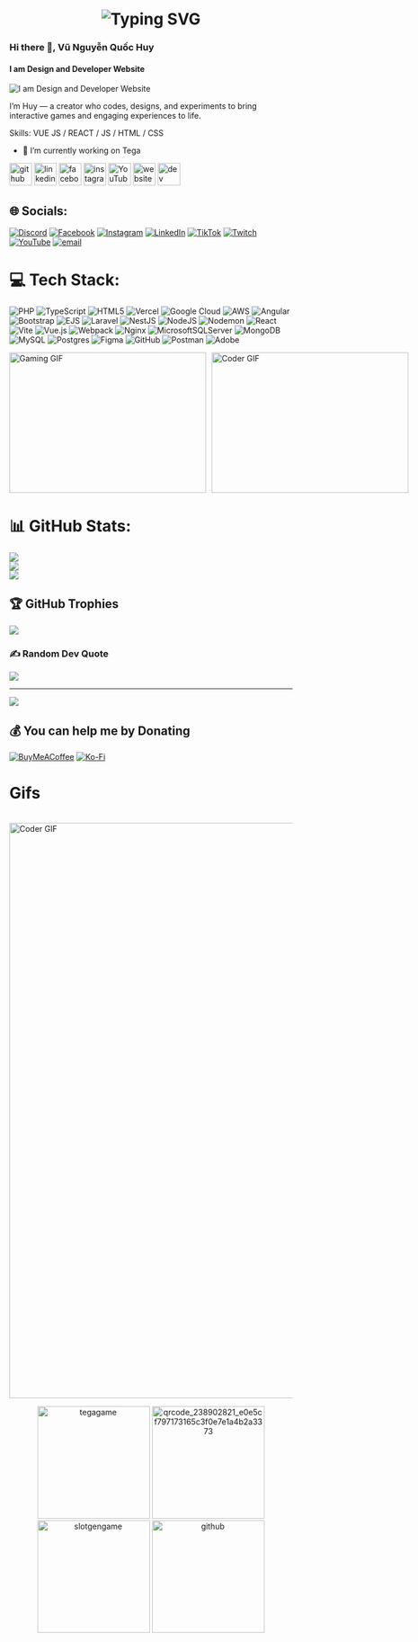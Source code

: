 <h1 align="center">
  <img src="https://readme-typing-svg.herokuapp.com?size=30&duration=3000&color=00C2FF&center=true&vCenter=true&width=500&lines=Hi+I'm+Vũ+Nguyễn+Quốc+Huy;Website+Developer;Welcome+to+my+GitHub!" alt="Typing SVG" />
</h1>

### Hi there 👋, Vũ Nguyễn Quốc Huy
#### I am Design and Developer Website 
![I am Design and Developer Website ](https://arturssmirnovs.github.io/github-profile-readme-generator/images/banner.png)

I’m Huy — a creator who codes, designs, and experiments to bring interactive games and engaging experiences to life.

Skills: VUE JS / REACT / JS / HTML / CSS

- 🔭 I’m currently working on Tega 

[<img src='https://cdn.jsdelivr.net/npm/simple-icons@3.0.1/icons/github.svg' alt='github' height='40'>](https://github.com/huytega)  [<img src='https://cdn.jsdelivr.net/npm/simple-icons@3.0.1/icons/linkedin.svg' alt='linkedin' height='40'>](https://www.linkedin.com/in/huy-vũ-2b8a0337a//)  [<img src='https://cdn.jsdelivr.net/npm/simple-icons@3.0.1/icons/facebook.svg' alt='facebook' height='40'>](https://www.facebook.com/profile.php?id=61578278228242)  [<img src='https://cdn.jsdelivr.net/npm/simple-icons@3.0.1/icons/instagram.svg' alt='instagram' height='40'>](https://www.instagram.com/huytega/)  [<img src='https://cdn.jsdelivr.net/npm/simple-icons@3.0.1/icons/youtube.svg' alt='YouTube' height='40'>](https://www.youtube.com/channel//@HuyTega)  [<img src='https://cdn.jsdelivr.net/npm/simple-icons@3.0.1/icons/icloud.svg' alt='website' height='40'>](https://tega.com.vn/) [<img src='https://cdn.jsdelivr.net/npm/simple-icons@3.0.1/icons/dev-dot-to.svg' alt='dev' height='40'>](https://dev.to/huyvutega)    


## 🌐 Socials:
[![Discord](https://img.shields.io/badge/Discord-%237289DA.svg?logo=discord&logoColor=white)](https://discord.gg/https://discord.com/) [![Facebook](https://img.shields.io/badge/Facebook-%231877F2.svg?logo=Facebook&logoColor=white)](https://facebook.com/profile.php?id=61578278228242&locale=vi_VN) [![Instagram](https://img.shields.io/badge/Instagram-%23E4405F.svg?logo=Instagram&logoColor=white)](https://instagram.com/huytega) [![LinkedIn](https://img.shields.io/badge/LinkedIn-%230077B5.svg?logo=linkedin&logoColor=white)](https://www.linkedin.com/in/huy-v%C5%A9-2b8a0337a/) [![TikTok](https://img.shields.io/badge/TikTok-%23000000.svg?logo=TikTok&logoColor=white)](https://www.tiktok.com/@huyvutega) [![Twitch](https://img.shields.io/badge/Twitch-%239146FF.svg?logo=Twitch&logoColor=white)](https://twitch.tv/huyvutega) [![YouTube](https://img.shields.io/badge/YouTube-%23FF0000.svg?logo=YouTube&logoColor=white)](https://www.youtube.com/@HuyTega) [![email](https://img.shields.io/badge/Email-D14836?logo=gmail&logoColor=white)](mailto:vunguyenquochuy200000@gmail.com) 

# 💻 Tech Stack:
![PHP](https://img.shields.io/badge/php-%23777BB4.svg?style=for-the-badge&logo=php&logoColor=white) ![TypeScript](https://img.shields.io/badge/typescript-%23007ACC.svg?style=for-the-badge&logo=typescript&logoColor=white) ![HTML5](https://img.shields.io/badge/html5-%23E34F26.svg?style=for-the-badge&logo=html5&logoColor=white) ![Vercel](https://img.shields.io/badge/vercel-%23000000.svg?style=for-the-badge&logo=vercel&logoColor=white) ![Google Cloud](https://img.shields.io/badge/GoogleCloud-%234285F4.svg?style=for-the-badge&logo=google-cloud&logoColor=white) ![AWS](https://img.shields.io/badge/AWS-%23FF9900.svg?style=for-the-badge&logo=amazon-aws&logoColor=white) ![Angular](https://img.shields.io/badge/angular-%23DD0031.svg?style=for-the-badge&logo=angular&logoColor=white) ![Bootstrap](https://img.shields.io/badge/bootstrap-%238511FA.svg?style=for-the-badge&logo=bootstrap&logoColor=white) ![EJS](https://img.shields.io/badge/ejs-%23B4CA65.svg?style=for-the-badge&logo=ejs&logoColor=black) ![Laravel](https://img.shields.io/badge/laravel-%23FF2D20.svg?style=for-the-badge&logo=laravel&logoColor=white) ![NestJS](https://img.shields.io/badge/nestjs-%23E0234E.svg?style=for-the-badge&logo=nestjs&logoColor=white) ![NodeJS](https://img.shields.io/badge/node.js-6DA55F?style=for-the-badge&logo=node.js&logoColor=white) ![Nodemon](https://img.shields.io/badge/NODEMON-%23323330.svg?style=for-the-badge&logo=nodemon&logoColor=%BBDEAD) ![React](https://img.shields.io/badge/react-%2320232a.svg?style=for-the-badge&logo=react&logoColor=%2361DAFB) ![Vite](https://img.shields.io/badge/vite-%23646CFF.svg?style=for-the-badge&logo=vite&logoColor=white) ![Vue.js](https://img.shields.io/badge/vue.js-%2335495e.svg?style=for-the-badge&logo=vuedotjs&logoColor=%234FC08D) ![Webpack](https://img.shields.io/badge/webpack-%238DD6F9.svg?style=for-the-badge&logo=webpack&logoColor=black) ![Nginx](https://img.shields.io/badge/nginx-%23009639.svg?style=for-the-badge&logo=nginx&logoColor=white) ![MicrosoftSQLServer](https://img.shields.io/badge/Microsoft%20SQL%20Server-CC2927?style=for-the-badge&logo=microsoft%20sql%20server&logoColor=white) ![MongoDB](https://img.shields.io/badge/MongoDB-%234ea94b.svg?style=for-the-badge&logo=mongodb&logoColor=white) ![MySQL](https://img.shields.io/badge/mysql-4479A1.svg?style=for-the-badge&logo=mysql&logoColor=white) ![Postgres](https://img.shields.io/badge/postgres-%23316192.svg?style=for-the-badge&logo=postgresql&logoColor=white) ![Figma](https://img.shields.io/badge/figma-%23F24E1E.svg?style=for-the-badge&logo=figma&logoColor=white) ![GitHub](https://img.shields.io/badge/github-%23121011.svg?style=for-the-badge&logo=github&logoColor=white) ![Postman](https://img.shields.io/badge/Postman-FF6C37?style=for-the-badge&logo=postman&logoColor=white) ![Adobe](https://img.shields.io/badge/adobe-%23FF0000.svg?style=for-the-badge&logo=adobe&logoColor=white)

<div style="display: flex; gap: 10px;">
  <img src="https://media.giphy.com/media/26tn33aiTi1jkl6H6/giphy.gif" alt="Gaming GIF" width="350" height="250" />
  <img src="https://miro.medium.com/max/1360/0*7Q3yvSIv_t0ioJ-Z.gif" alt="Coder GIF" width="350" height="250" />
</div>


# 📊 GitHub Stats:
![](https://github-readme-stats.vercel.app/api?username=Huytega&theme=dark&hide_border=false&include_all_commits=false&count_private=false)<br/>
![](https://nirzak-streak-stats.vercel.app/?user=Huytega&theme=dark&hide_border=false)<br/>
![](https://github-readme-stats.vercel.app/api/top-langs/?username=Huytega&theme=dark&hide_border=false&include_all_commits=false&count_private=false&layout=compact)

## 🏆 GitHub Trophies
![](https://github-profile-trophy.vercel.app/?username=Huytega&theme=radical&no-frame=false&no-bg=false&margin-w=4)

### ✍️ Random Dev Quote
![](https://quotes-github-readme.vercel.app/api?type=horizontal&theme=radical)

---
[![](https://visitcount.itsvg.in/api?id=Huytega&icon=0&color=0)](https://visitcount.itsvg.in)



  ## 💰 You can help me by Donating
  [![BuyMeACoffee](https://img.shields.io/badge/Buy%20Me%20a%20Coffee-ffdd00?style=for-the-badge&logo=buy-me-a-coffee&logoColor=black)](https://buymeacoffee.com/vunguyenquochuy) 
  [![Ko-Fi](https://img.shields.io/badge/Ko--fi-F16061?style=for-the-badge&logo=ko-fi&logoColor=white)](https://ko-fi.com/vunguyenquochuy)
  
<!-- Proudly created with GPRM ( https://gprm.itsvg.in ) -->

# Gifs
<br>
<img alt="Coder GIF" height=1024 width=1024 src="https://physicsgurukul.files.wordpress.com/2019/02/character-1.gif" />
<br>

<p align="center">
  <img width="200" height="200" alt="tegagame" src="https://github.com/user-attachments/assets/0c1bae00-d556-4914-bb2c-87fef39ab784" />
  <img width="200" height="200" alt="qrcode_238902821_e0e5cf797173165c3f0e7e1a4b2a3373" src="https://github.com/user-attachments/assets/2cebc642-00dd-4157-bf3f-706643cc29e2" />
  <img width="200" height="200" alt="slotgengame" src="https://github.com/user-attachments/assets/ff434119-b1c2-483b-b5be-cf6066675fea" />
  <img width="200" height="200" alt="github" src="https://github.com/user-attachments/assets/b84d07be-834d-44ec-90bf-a241744ef3fd" />
</p>

